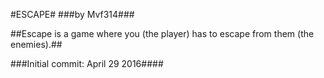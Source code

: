 #ESCAPE#
###by Mvf314###

##Escape is a game where you (the player) has to escape from them (the enemies).##

###Initial commit: April 29 2016####